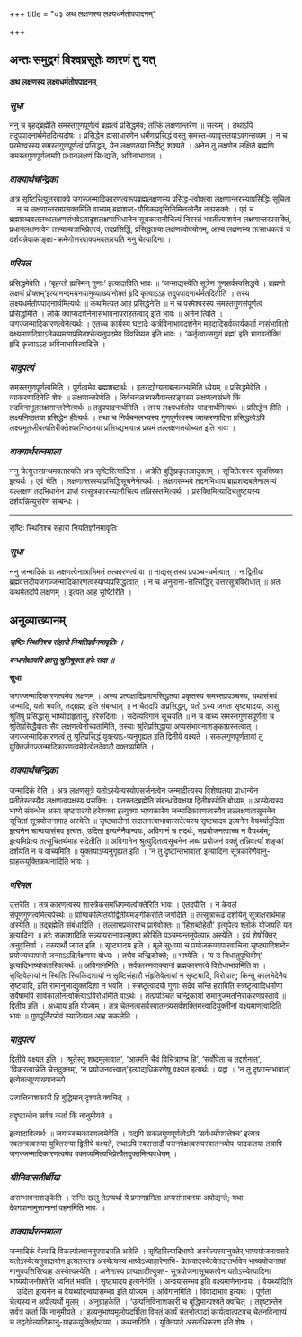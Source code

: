+++
title = "०३ अथ लक्षणस्य लक्ष्यधर्मतोपपादनम्"

+++


## अन्तः समुद्रगं विश्वप्रसूतेः कारणं तु यत्

**अथ लक्षणस्य लक्ष्यधर्मतोपपादनम्**

### ***सुधा***

ननु च बृहद्ब्रह्मेति समस्तगुणपूर्णत्वं ब्रह्मत्वं प्रसिद्धमेव; तत्किं लक्षणान्तरेण ॥ सत्यम् । तथाऽपि तदुपपादनार्थमेतदित्यदोषः । प्रसिद्धेन ह्यसाधारणेन धर्मेणाप्रसिद्धं वस्तु समस्त-व्यावृत्ततयाऽवगन्तव्यम् । न च परमेश्वरस्य समस्तगुणपूर्णत्वं प्रसिद्धम्, येन लक्षणतया निर्देष्टुं शक्यते । अनेन तु लक्षणेन लक्षिते ब्रह्मणि समस्तगुणपूर्णत्वमपि प्रधानलक्षणं सिध्द्यति, अविनाभावात् ।

### ***वाक्यार्थचन्द्रिका***

अत्र सृष्टिरित्युत्तरवाक्ये जगज्जन्मादिकारणत्वरूपब्रह्मलक्षणस्य प्रसिद्ध-त्वोक्त्या लक्षणान्तरस्याप्रसिद्धिः सूचिता । न च लक्षणान्तरमप्रसक्तमिति वाच्यम् ब्रह्मशब्द-यौगिकप्रवृत्तिनिमित्तत्वेनैव तत्प्रसक्तेः । एवं च ब्रह्मशब्दबललब्धलक्षणसंभवेऽतादृशलक्षणाभिधानेन सूत्रकारानौचित्यं निरस्तं भवतीत्याशयेन लक्षणान्तरप्रसक्तिं, प्रधानलक्षणत्वेन तस्याप्यत्राभिप्रेतत्वं, तदप्रसिद्धिं, प्रसिद्धताया लक्षणत्वोपयोगम्, अस्य लक्षणस्य तत्साधकत्वं च दर्शयन्नेवाकाङ्क्षा-क्रमेणोत्तरवाक्यमवतारयति ननु चेत्यादिना ।

### ***परिमल***

प्रसिद्धमेवेति । ‘बृहन्तो ह्यस्मिन् गुणाः’ इत्यादाविति भावः ॥ ‘जन्माद्यस्येति सूत्रेण गुणसर्वस्वसिद्धये । ब्रह्मणो लक्षणं प्रोक्तम्’इत्यानन्दमयनयानुव्याख्यानोक्तं हृदि कृत्वाऽऽह तदुपपादनार्थर्मतदितीति । तस्य लक्ष्यधर्मतोपपादनार्थमित्यर्थः ॥ कथमित्यत आह प्रसिद्धेनेति ॥ न च परमेश्वरस्य समस्तगुणसंपूर्णत्वं प्रसिद्धमिति । लोके क्वाप्यदर्शनेनासंभावनापराहतत्वाद् इति भावः ॥ अनेन त्विति । जगज्जन्मादिकारणत्वेनेत्यर्थः । एतच्च कार्यस्य घटादेः कर्त्रविनाभावदर्शनेन महदादिसर्वकार्यकर्ता नासंभावितो वक्ष्यमाणदिशाऽनेकप्रमाणप्रमितश्चेत्यनुपदमेव विवरिष्यत इति भावः ॥ ‘कर्तृत्वात्सगुणं ब्रह्म’ इति भागवतोक्तिं हृदि कृत्वाऽऽह अविनाभावित्वादिति ।

### ***यादुपत्यं***

समस्तगुणपूर्णत्वमिति । पूर्णत्वमेव ब्रह्मशब्दार्थः । इतरद्योग्यताबललभ्यमिति ध्येयम् ॥ प्रसिद्धमेवेति । व्याकरणादिनेति शेषः ॥ लक्षणान्तरेणेति । निर्वचनलभ्यस्यैवान्तरङ्गस्य लक्षणत्वसंभवे किं तदविनाभूतलक्षणान्तरेणेत्यर्थः ॥ तदुपपादनार्थमिति । तस्य लक्ष्यधर्मतोप-पादनार्थमित्यर्थः ॥ प्रसिद्धेन हीति । लक्ष्यनिष्ठतया प्रसिद्धेन हीत्यर्थः । तथा च निर्वचनलभ्यस्य गुणपूर्णत्वस्य व्याकरणादिना प्रसिद्धत्वेऽपि लक्ष्यभूतजीवत्वतिरीक्तेश्वरनिष्ठतया प्रसिध्द्यभावान्न प्रथमं तल्लक्षणतयोच्यत इति भावः ।

### ***वाक्यार्थरत्नमाला***

ननु चेत्युत्तरग्रन्थमवतारयति अत्र सृष्टिरित्यादिना । अत्रेति बुद्धिप्रकृतत्वादुक्तम् । सूचितेत्यस्य सूचयिष्यत इत्यर्थः । एवं चेति । लक्षणान्तरस्याप्रसिद्धिसूचनेनेत्यर्थः । लक्षणसम्भवे तदनभिधाय ब्रह्मशब्दबलेनालभ्यं यल्लक्षणं तदभिधानेन प्राप्तं यत्सूत्रकारस्यानौचित्यं तन्निरस्तमित्यर्थः । प्रसक्तिमित्यादिचतुष्टयस्य दर्शयन्नित्युत्तरेण सम्बन्धः ।





------------------------------------------------------------------------

सृष्टिः स्थितिश्च संहारो नियतिर्ज्ञानमावृतिः

### ***सुधा***

ननु जन्मादिकं वा लक्षणत्वेनात्राभिमतं तत्कारणत्वं वा ॥ नाद्यस् तस्य प्रपञ्च-धर्मत्वात् । न द्वितीयः ब्रह्मवत्तदीयजगज्जन्मादिकारणत्वस्याप्यप्रसिद्धत्वात् । न च अनुमाना-त्तत्सिद्धिर् उत्तरसूत्रविरोधात् ॥ अतः कथमेतदपि लक्षणम् । इत्यत आह सृष्टिरिति ।

## **अनुव्याख्यानम्**

***सृष्टिः स्थितिश्च संहारो नियतिर्ज्ञानमावृतिः ।***

***बन्धमोक्षावपि ह्यासु श्रुतिषूक्ता हरेः सदा ॥***

**सुधा**

जगज्जन्मादिकारणत्वमेव लक्षणम् । अस्य प्रत्यक्षादिप्रमाणसिद्धतया प्रकृतस्य समस्तप्रपञ्चस्य, यथासंभवं जन्मादि, यतो भवति, तद्ब्रह्म; इति संबन्धात् ॥ न चैतदपि अप्रसिद्धम्, यतो ऽस्य जगतः सृष्ट्यादयः, आसु श्रुतिषु प्रसिद्धासु भाष्योदाहृतासु, हरेरुदिताः । सदेत्यविगानं सूचयति ॥ न च वाच्यं समस्तगुणसंपूर्णता च श्रुतिप्रसिद्धैवातः सैव लक्षणत्वेनोच्यतामिति, तस्याः श्रुतिप्रसिद्धाया अप्यसंभावनाशङ्काग्रस्तत्वात् । जगज्जन्मादिकारणत्वं तु श्रुतिप्रसिद्धं युक्त्याऽ-प्यनुगृह्यत इति द्वितीये वक्ष्यते । सकलगुणपूर्णतायां तु युक्तिर्जगज्जन्मादिकारणत्वमेवेत्येतदेवादौ वक्तव्यमिति ।

### ***वाक्यार्थचन्द्रिका***

जन्मादिकं वेति । अत्र लक्षणसूत्रे यतोऽस्येत्यस्योपसर्जनत्वेन जन्मादीत्यस्य विशेष्यतया प्राधान्येन प्रतीतेस्तस्यैव लक्षणत्वपक्षस्य प्रसक्तिः । यतस्तद्ब्रह्मेति संबन्धविवक्षया द्वितीयस्येति बोध्यम् ॥ अस्येत्यस्य भाष्ये संबन्धेन अस्य सृष्ट्यादयो हरेरुक्ता इत्युक्या भाष्यकारेण जन्मादिकारणत्वस्यैव तल्लक्षणत्वसूचनेन सूचितां सूत्रयोजनामाह अस्येति ॥ सृष्ट्यादीनां सदातनत्वाभावात्सदेत्यस्य सृष्ट्यादय इत्यनेन वैयर्थ्यादुदिता इत्यनेन चान्वयासंभव इत्यतः, उदिता इत्यनेनैवान्वयः, अविगानं च तदर्थः, सप्रयोजनत्वाच्च न वैयर्थ्यम्; इत्यभिप्रेत्य तत्सूचितर्थमाह सदेतीति ॥ अविगानेन श्रुत्युदितत्वसूचनेन लब्धं प्रयोजनं वक्तुं तन्निवर्त्यां शङ्कां दर्शयति न च वाच्यमिति ॥ युक्तयाऽप्यनुगृह्यत इति । ‘न तु दृष्टांन्तभावात्’ इत्यादिना सूत्रकारेणैवानु-ग्राहकयुक्तिकथनादिति भावः ।

### ***परिमल***

उत्तरेति । तत्र कारणत्वस्य शास्त्रैकसमधिगम्यत्वोक्तेरिति भावः । एतदपीति । न केवलं संपूर्णगुणत्वमित्यपेरर्थः ॥ प्राग्विकल्पितयोर्द्वितीयमङ्गीकरोति जगदिति ॥ तत्सूत्रारूढं दर्शयितुं सूत्राक्षरार्थमाह अस्येति ॥ तद्ब्रह्मेति संबंधादिति । तल्लाभप्रकारश्च प्रागेवोक्तः ॥ ‘हिशब्दोहेतौ’ इत्युपेत्य श्लोकं योजयति यत इत्यादिना ॥ हरेः सकाशादिति सन्न्यायरत्नावल्युक्या हरेरिति पञ्चम्यन्तमुपेत्याह अस्येति । इयं शेषोक्तिर् अनुवृत्तिर्वा । तस्यार्थो जगत इति ॥ सृष्ट्यादय इति । मूले सुधायां च प्रयोजकव्यापारवाचिना सृष्ट्यादिशब्देन प्रयोज्यव्यापारो जन्माऽऽदिर्लक्षणया बोध्यः । तथैव चन्द्रिकोक्ते; ॥ भाष्येति । ‘य उ त्रिधातुपृथिवीम्’ इत्यादिभाष्योक्तास्वित्यर्थः ॥ अविगानमिति । सर्वकारणवाक्यानां ब्रह्मकारणत्वे विरोधाभावमिति वा । सृष्टिवेलायां न स्थितिः स्थिकिदशायां न सृष्टिसंहारौ संहृतिवेलायां न सृष्ट्यादि, विरोधात्; किन्तु कालभेदेनैव सृष्ट्यादि, इति रामानुजाद्युक्तदिशा न भवति । स्त्रष्टृत्वादयो गुणाः सदैव सन्ति हराविति स्त्रष्टृत्वादिधर्माणां सर्वेषामपि सार्वकालीनत्वोक्त्याऽविरोधमिति वाऽर्थः । तत्प्रपञ्चितं चन्द्रिकायां रामानुजमतनिराकरणप्रस्तावे ॥ द्वितीय इति । अध्याय इति योज्यम् । तत्र चेतनत्वसर्वस्वातन्त्र्यसर्वशक्तिमत्त्वादियुक्तीनां वक्ष्यमाणत्वादिति भावः ॥ गुणपूर्तिरप्येवं स्यादित्यत आह सकलेति ।

### ***यादुपत्यं***

द्वितीये वक्ष्यत इति । ‘श्रुतेस्तु शब्दमूलत्वात्’, ‘आत्मनि चैवं विचित्राश्च हि’, ‘सर्वोपेता च तद्दर्शनात्’, ‘विकरत्वान्नेति चेत्तदुक्तम्’, ‘न प्रयोजनवत्त्वात्’इत्याद्यधिकरणेषु वक्ष्यत इत्यर्थः । यद्वा । ‘न तु दृष्टान्तभावात्’ इत्येतत्सूव्याख्यानरूपे

उत्पत्तिनाशकारी हि बुद्धिमान् दृश्यते क्वचित् ।

तद्दृष्टान्तेन सर्वत्र कर्ता किं नानुमीयते ॥

इत्यादावित्यर्थः ॥ जगज्जन्मकारणत्वमेवेति । यद्यपि सकलगुणपूर्णत्वेऽपि ‘सर्वधर्मोपपत्तेश्च’ इत्यत्र स्वतन्त्रत्वरूपा युक्तिरन्या द्वितीये वक्ष्यते, तथाऽपि स्वसत्तादौ परानपेक्षत्वरूपस्वातन्त्र्योप-पादकतया तत्रापि जगज्जन्मादिकारणत्वमेव वक्तव्यमित्यभिप्रेत्यैतदुक्तमित्यवधेयम् ।

### ***श्रीनिवासतीर्थीया***

असम्भावनाशङ्केति । सन्ति खलु तेऽप्यर्था ये प्रमाणप्रमिता अप्यसंभावनया अपोद्यन्ते; यथा देवगवानामुत्तानानां वहनमिति भावः ॥

### ***वाक्यार्थरत्नमाला***

जन्मादिकं वेत्यादि विकल्पोत्थानमुपपादयति अत्रेति । सृष्टिरित्यादिभाष्ये अस्येत्यस्यानुक्तेर् भाष्ययोजनावसरे यतोऽस्येत्यनुवादायोग इत्यतस्तत्र अस्येत्यस्य भाष्येऽध्याहारेणाभि- प्रेतत्वादस्येत्येतदन्तर्भावेन भाष्ययोजनायां नानुपपत्तिरित्याह अस्येत्यस्येति । अनेनास्य प्रत्यक्षादीत्युक्त- सूत्रयोजनासूचकत्वेन यतोऽस्येत्यादिना भाष्ययोजनोक्तेति ध्वनितं भवति । सृष्ट्यादय इत्यनेनेति । अन्वयासम्भव इति वक्ष्यमाणेनान्वयः । वैयर्थ्यादिति । उदिता इत्यनेन च वैयर्थ्यादन्वयासम्भव इति योज्यम् । अविगानमिति । विवादाभाव इत्यर्थः । पूर्णता चेत्यस्य न अपीत्यर्थो मूलम् । अनुग्राहकेति । ‘उत्पत्तिविनाशकारी च बुद्धिमान्पश्यते क्वचित् । तद्दृष्टान्तेन सर्वत्र कर्ता किं नानुमीयते ।’ इत्यनुभाष्यमूलोपदर्शिता विमतं कार्यं चेतनोत्पाद्यं कार्यत्वात्पटवच् चेतनविनाश्यं च तद्वदेवेत्यादिकानु-ग्राहकयुक्तिर्द्रष्टव्या । कथनादिति । युक्तिपादे असदधिकरण इति शेषः ।





